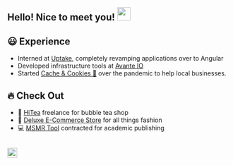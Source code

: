 ## Hello! Nice to meet you! <img src="https://raw.githubusercontent.com/iampavangandhi/iampavangandhi/master/gifs/Hi.gif" width="30px">

<!-- ## 🧍 About Me
* 🎓 Honours Bachelor of Mathematics at the University of Waterloo
* 💻 Lead Developer at [Cache and Cookies 🍪](https://www.linkedin.com/company/cache-and-cookies/ "Cache and Cookies")
* 🌎 React and Node enthusiast -->


## 😃 Experience 
* Interned at [Uptake](https://uptake.com), completely revamping applications over to Angular
* Developed infrastructure tools at [Avante IO](https://avante.io/)
* Started [Cache & Cookies 🍪](https://www.linkedin.com/company/cache-and-cookies/) over the pandemic to help local businesses.

## 🔥 Check Out 
* 🍵 [HiTea](https://hiteato.ca/ "HiTea") freelance for bubble tea shop
* 👜 [Deluxe E-Commerce Store](https://nodedeluxe.herokuapp.com/ "DCS") for all things fashion
* 💻 [MSMR Tool](https://msmrtool.com/ "MSMR Tool") contracted for academic publishing

<br />
<a href="https://www.linkedin.com/in/jimmyyang7/">
  <img align="left" alt="Jimmy's Linkedin" width="22px" src="https://cdn.jsdelivr.net/npm/simple-icons@v3/icons/linkedin.svg" />
</a>